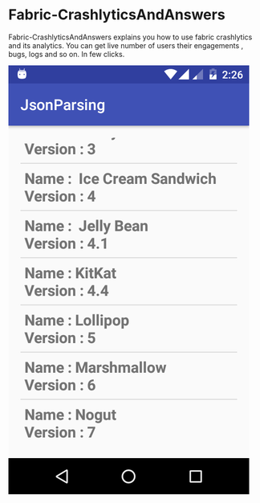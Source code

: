 # Fabric-CrashlyticsAndAnswers
Fabric-CrashlyticsAndAnswers explains you how to use fabric crashlytics and its analytics. You can get live number of users their engagements , bugs, logs and so on. In few clicks.


[![Watch the video](https://raw.githubusercontent.com/coderminion/JsonParsingUsingHttpUrlConnection/master/device-2017-08-02-142630.png)](https://www.youtube.com/watch?v=L_WVvYi8Y0Y)
